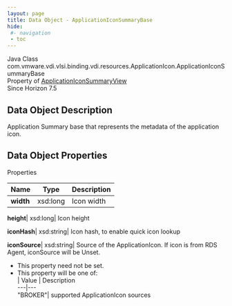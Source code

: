 ```yaml
---
layout: page
title: Data Object - ApplicationIconSummaryBase
hide:
 #- navigation
 - toc
---
```






Java Class
    com.vmware.vdi.vlsi.binding.vdi.resources.ApplicationIcon.ApplicationIconSummaryBase  
Property of
     [ApplicationIconSummaryView](vdi.resources.ApplicationIcon.ApplicationIconSummaryView.md#field_detail)  
Since 
    Horizon 7.5

## Data Object Description 

Application Summary base that represents the metadata of the application icon. 

## Data Object Properties

Properties

Name |  Type |  Description   
---|---|---  
**width**|  xsd:long|  Icon width   
  
**height**|  xsd:long|  Icon height   
  
**iconHash**|  xsd:string|  Icon hash, to enable quick icon lookup   
  
**iconSource**|  xsd:string|  Source of the ApplicationIcon. If icon is from RDS Agent, iconSource will be Unset.   


 * This property need not be set.
  * This property will be one of:  
|  Value |  Description   
---|---  
"BROKER"| supported ApplicationIcon sources  

  
  

  

